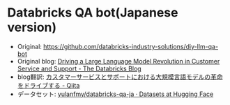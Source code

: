 # Databricks QA bot(Japanese version)

- Original: https://github.com/databricks-industry-solutions/diy-llm-qa-bot
- Original blog: [Driving a Large Language Model Revolution in Customer Service and Support \- The Databricks Blog](https://www.databricks.com/blog/driving-large-language-model-revolution-customer-service-and-support)
- blog翻訳: [カスタマーサービスとサポートにおける大規模言語モデルの革命をドライブする \- Qiita](https://qiita.com/taka_yayoi/items/447ab95af2b8493a04dd)
- データセット: [yulanfmy/databricks\-qa\-ja · Datasets at Hugging Face](https://huggingface.co/datasets/yulanfmy/databricks-qa-ja)

